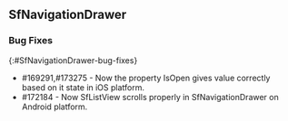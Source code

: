 ## SfNavigationDrawer

### Bug Fixes
{:#SfNavigationDrawer-bug-fixes} 

* \#169291,#173275 - Now the property IsOpen gives value correctly based on it state in iOS platform.
* \#172184 - Now SfListView scrolls properly in SfNavigationDrawer on Android platform.
